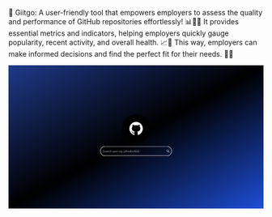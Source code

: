 🚀 Giitgo: A user-friendly tool that empowers employers to assess the quality and performance of GitHub repositories effortlessly! 📊👩‍💻 It provides essential metrics and indicators, helping employers quickly gauge popularity, recent activity, and overall health. 📈🔄 This way, employers can make informed decisions and find the perfect fit for their needs. 🎯💼

<img src="./homepage.png" alt="preview" />
